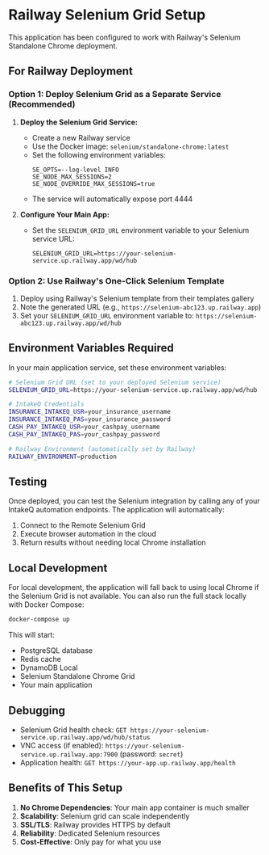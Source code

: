 # Railway Selenium Grid Setup

This application has been configured to work with Railway's Selenium Standalone Chrome deployment.

## For Railway Deployment

### Option 1: Deploy Selenium Grid as a Separate Service (Recommended)

1. **Deploy the Selenium Grid Service:**
   - Create a new Railway service
   - Use the Docker image: `selenium/standalone-chrome:latest`
   - Set the following environment variables:
     ```
     SE_OPTS=--log-level INFO
     SE_NODE_MAX_SESSIONS=2
     SE_NODE_OVERRIDE_MAX_SESSIONS=true
     ```
   - The service will automatically expose port 4444

2. **Configure Your Main App:**
   - Set the `SELENIUM_GRID_URL` environment variable to your Selenium service URL:
     ```
     SELENIUM_GRID_URL=https://your-selenium-service.up.railway.app/wd/hub
     ```

### Option 2: Use Railway's One-Click Selenium Template

1. Deploy using Railway's Selenium template from their templates gallery
2. Note the generated URL (e.g., `https://selenium-abc123.up.railway.app`)
3. Set your `SELENIUM_GRID_URL` environment variable to: `https://selenium-abc123.up.railway.app/wd/hub`

## Environment Variables Required

In your main application service, set these environment variables:

```bash
# Selenium Grid URL (set to your deployed Selenium service)
SELENIUM_GRID_URL=https://your-selenium-service.up.railway.app/wd/hub

# IntakeQ Credentials
INSURANCE_INTAKEQ_USR=your_insurance_username
INSURANCE_INTAKEQ_PAS=your_insurance_password
CASH_PAY_INTAKEQ_USR=your_cashpay_username
CASH_PAY_INTAKEQ_PAS=your_cashpay_password

# Railway Environment (automatically set by Railway)
RAILWAY_ENVIRONMENT=production
```

## Testing

Once deployed, you can test the Selenium integration by calling any of your IntakeQ automation endpoints. The application will automatically:

1. Connect to the Remote Selenium Grid
2. Execute browser automation in the cloud
3. Return results without needing local Chrome installation

## Local Development

For local development, the application will fall back to using local Chrome if the Selenium Grid is not available. You can also run the full stack locally with Docker Compose:

```bash
docker-compose up
```

This will start:
- PostgreSQL database
- Redis cache
- DynamoDB Local
- Selenium Standalone Chrome Grid
- Your main application

## Debugging

- Selenium Grid health check: `GET https://your-selenium-service.up.railway.app/wd/hub/status`
- VNC access (if enabled): `https://your-selenium-service.up.railway.app:7900` (password: `secret`)
- Application health: `GET https://your-app.up.railway.app/health`

## Benefits of This Setup

1. **No Chrome Dependencies**: Your main app container is much smaller
2. **Scalability**: Selenium grid can scale independently
3. **SSL/TLS**: Railway provides HTTPS by default
4. **Reliability**: Dedicated Selenium resources
5. **Cost-Effective**: Only pay for what you use
